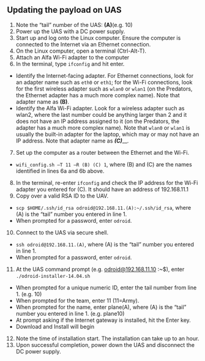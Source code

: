 ## Updating the payload on UAS
1.	Note the “tail” number of the UAS: ________(A)________(e.g. 10)
2.	Power up the UAS with a DC power supply.
3.	Start up and log onto the Linux computer.  Ensure the computer is connected to the Internet via an Ethernet connection.
4.	On the Linux computer, open a terminal (Ctrl-Alt-T).
5.	Attach an Alfa Wi-Fi adapter to the computer
6.	In the terminal, type `ifconfig` and hit enter.
 - Identify the Internet-facing adapter. For Ethernet connections, look for an adapter name such as `eth0` or `eth1`; for the Wi-Fi connections, look for the first wireless adapter such as `wlan0` or `wlan1` (on the Predators, the Ethernet adapter has a much more complex name).  Note that adapter name as ________(B)________.
 - Identify the Alfa Wi-Fi adapter.  Look for a wireless adapter such as wlan2, where the last number could be anything larger than 2 and it does not have an IP address assigned to it (on the Predators, the adapter has a much more complex name).  Note that `wlan0` or `wlan1` is usually the built-in adapter for the laptop, which may or may not have an IP address.  Note that adapter name as _______(C)_________.  
7.	Set up the computer as a router between the Ethernet and the Wi-Fi.
  - `wifi_config.sh –T 11 –R (B) (C) 1`, where (B) and (C) are the names identified in lines 6a and 6b above.
8.	In the terminal, re-enter `ifconfig` and check the IP address for the Wi-Fi adapter you entered for (C). It should have an address of 192.168.11.1
9.	Copy over a valid RSA ID to the UAV. 
  - `scp $HOME/.ssh/id_rsa odroid@192.168.11.(A):~/.ssh/id_rsa`, where (A) is the “tail” number you entered in line 1. 
  - When prompted for a password, enter `odroid`.
10.	Connect to the UAS via secure shell.  
  - `ssh odroid@192.168.11.(A)`, where (A) is the “tail” number you entered in line 1.  
  - When prompted for a password, enter `odroid`.
11.	At the UAS command prompt (e.g. odroid@192.168.11.10 :~$), enter `./odroid-installer-14.04.sh`
  - When prompted for a unique numeric ID, enter the tail number from line 1. (e.g. 10)
  - When prompted for the team, enter 11 (11=Army).
  - When prompted for the name, enter plane(A), where (A) is the “tail” number you entered in line 1.  (e.g. plane10)
  - At prompt asking if the Internet gateway is installed, hit the Enter key.
  - Download and Install will begin
12.	Note the time of installation start. The installation can take up to an hour. 
13. Upon successful completion, power down the UAS and disconnect the DC power supply.
